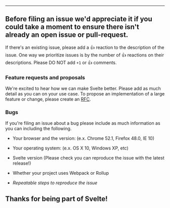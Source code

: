 ------
Before filing an issue we'd appreciate it if you could take a moment to ensure
there isn't already an open issue or pull-request.
-----

If there's an existing issue, please add a :+1: reaction to the description of
the issue. One way we prioritize issues is by the number of :+1: reactions on
their descriptions. Please DO NOT add `+1` or :+1: comments.

### Feature requests and proposals

We're excited to hear how we can make Svelte better. Please add as much detail
as you can on your use case. To propose an implementation of a large feature or
change, please create an [RFC](https://github.com/sveltejs/rfcs).

### Bugs

If you're filing an issue about a bug please include as much information
as you can including the following.

- Your browser and the version: (e.x. Chrome 52.1, Firefox 48.0, IE 10)
- Your operating system: (e.x. OS X 10, Windows XP, etc)
- Svelte version (Please check you can reproduce the issue with the latest release!)
- Whether your project uses Webpack or Rollup

- *Repeatable steps to reproduce the issue*

Thanks for being part of Svelte!
-------
